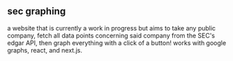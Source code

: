 ## sec graphing
a website that is currently a work in progress but aims to take any public company, fetch all data points concerning said company from the SEC's edgar API, then graph everything with a click of a button! works with google graphs, react, and next.js.
